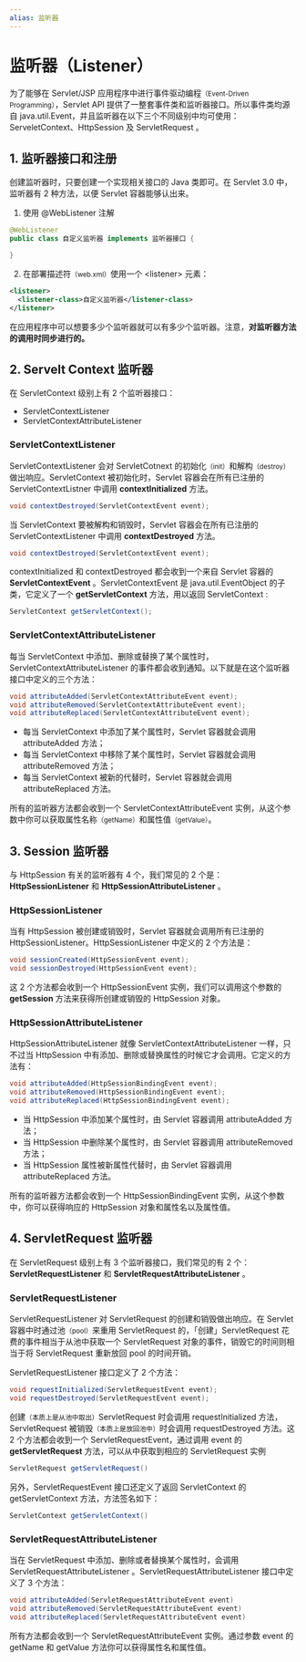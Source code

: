 ```yaml
---
alias: 监听器
---
```



# 监听器（Listener）

为了能够在 Servlet/JSP 应用程序中进行事件驱动编程<small>（Event-Driven Programming）</small>，Servlet API 提供了一整套事件类和监听器接口。所以事件类均源自 java.util.Event，并且监听器在以下三个不同级别中均可使用：ServeletContext、HttpSession 及 ServletRequest 。

## 1. 监听器接口和注册

创建监听器时，只要创建一个实现相关接口的 Java 类即可。在 Servlet 3.0 中，监听器有 2 种方法，以便 Servlet 容器能够认出来。

1.  使用 @WebListener 注解

  ```java
  @WebListener
  public class 自定义监听器 implements 监听器接口 {

  }
  ```

2.  在部署描述符<small>（web.xml）</small>使用一个 \<listener\> 元素：

  ```xml
  <listener>
    <listener-class>自定义监听器</listener-class>
  </listener>
  ```

在应用程序中可以想要多少个监听器就可以有多少个监听器。注意，**对监听器方法的调用时同步进行的。**


## 2. Servelt Context 监听器

在 ServletContext 级别上有 2 个监听器接口：

- ServletContextListener
- ServletContextAttributeListener

### ServletContextListener

ServletContextListener 会对 ServletCotnext 的初始化<small>（init）</small>和解构<small>（destroy）</small>做出响应。ServletContext 被初始化时，Servlet 容器会在所有已注册的 ServletContextListner 中调用 **contextInitialized** 方法。

```java
void contextDestroyed(ServletContextEvent event);
```

当 ServletContext 要被解构和销毁时，Servlet 容器会在所有已注册的 ServletContextListener 中调用 **contextDestroyed** 方法。

```java
void contextDestroyed(ServletContextEvent event);
```

contextInitialized 和 contextDestroyed 都会收到一个来自 Servlet 容器的 **ServletContextEvent** 。ServletContextEvent 是 java.util.EventObject 的子类，它定义了一个 **getServletContext** 方法，用以返回 ServletContext :

```java
ServletContext getServletContext();
```

### ServletContextAttributeListener

每当 ServletContext 中添加、删除或替换了某个属性时，ServletContextAttributeListener 的事件都会收到通知。以下就是在这个监听器接口中定义的三个方法：

```java
void attributeAdded(ServletContextAttributeEvent event);
void attributeRemoved(ServletContextAttributeEvent event);
void attributeReplaced(ServletContextAttributeEvent event);
```

- 每当 ServletContext 中添加了某个属性时，Servlet 容器就会调用 attributeAdded 方法；
- 每当 ServletContext 中移除了某个属性时，Servlet 容器就会调用 attributeRemoved 方法；
- 每当 ServletContext 被新的代替时，Servlet 容器就会调用 attributeReplaced 方法。

所有的监听器方法都会收到一个 ServletContextAttributeEvent 实例，从这个参数中你可以获取属性名称<small>（getName）</small>和属性值<small>（getValue）</small>。


## 3. Session 监听器

与 HttpSession 有关的监听器有 4 个，我们常见的 2 个是：**HttpSessionListener** 和 **HttpSessionAttributeListener** 。

### HttpSessionListener 

当有 HttpSession 被创建或销毁时，Servlet 容器就会调用所有已注册的 HttpSessionListener。HttpSessionListener 中定义的 2 个方法是：

```java
void sessionCreated(HttpSessionEvent event);
void sessionDestroyed(HttpSessionEvent event);
```

这 2 个方法都会收到一个 HttpSessionEvent 实例，我们可以调用这个参数的 **getSession** 方法来获得所创建或销毁的 HttpSession 对象。

### HttpSessionAttributeListener

HttpSessionAttributeListener 就像 ServletContextAttributeListener 一样，只不过当 HttpSession 中有添加、删除或替换属性的时候它才会调用。它定义的方法有：

```java
void attributeAdded(HttpSessionBindingEvent event);
void attributeRemoved(HttpSessionBindingEvent event);
void attributeReplaced(HttpSessionBindingEvent event);
```

- 当 HttpSession 中添加某个属性时，由 Servlet 容器调用 attributeAdded 方法；
- 当 HttpSession 中删除某个属性时，由 Servlet 容器调用 attributeRemoved 方法；
- 当 HttpSession 属性被新属性代替时，由 Servlet 容器调用 attributeReplaced 方法。

所有的监听器方法都会收到一个 HttpSessionBindingEvent 实例，从这个参数中，你可以获得响应的 HttpSession 对象和属性名以及属性值。

## 4. ServletRequest 监听器

在 ServletRequest 级别上有 3 个监听器接口，我们常见的有 2 个：**ServletRequestListener** 和 **ServletRequestAttributeListener** 。

### ServletRequestListener

ServletRequestListener 对 ServletRequest 的创建和销毁做出响应。在 Servlet 容器中时通过池<small>（pool）</small>来重用 ServletRequest 的，「创建」ServletRequest 花费的事件相当于从池中获取一个 ServletRequest 对象的事件，销毁它的时间则相当于将 ServletRequest 重新放回 pool 的时间开销。

ServletRequestListener 接口定义了 2 个方法：

```java
void requestInitialized(ServletRequestEvent event);
void requestDestroyed(ServletRequestEvent event);
```

创建<small>（本质上是从池中取出）</small>ServletRequest 时会调用 requestInitialized 方法，ServletRequest 被销毁<small>（本质上是放回池中）</small>时会调用 requestDestroyed 方法。这 2 个方法都会收到一个 ServletRequestEvent，通过调用 event 的 **getServletRequest** 方法，可以从中获取到相应的 ServletRequest 实例

```java
ServletRequest getServletRequest()
```

另外，ServletRequestEvent 接口还定义了返回 ServletContext 的 getServletContext 方法，方法签名如下：

```java
ServletContext getServletContext()
```

### ServletRequestAttributeListener

当在 ServletRequest 中添加、删除或者替换某个属性时，会调用 ServletRequestAttributeListener 。ServletRequestAttributeListener 接口中定义了 3 个方法：

```java
void attributeAdded(ServletRequestAttributeEvent event)
void attributeRemoved(ServletRequestAttributeEvent event)
void attributeReplaced(ServletRequestAttributeEvent event)
```

所有方法都会收到一个 ServletRequestAttributeEvent 实例。通过参数 event 的 getName 和 getValue 方法你可以获得属性名和属性值。


